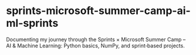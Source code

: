 # sprints-microsoft-summer-camp-ai-ml-sprints
Documenting my journey through the Sprints × Microsoft Summer Camp – AI &amp; Machine Learning: Python basics, NumPy, and sprint‑based projects.
